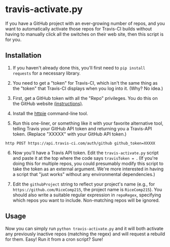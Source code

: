 # travis-activate.py 

If you have a GitHub project with an ever-growing number of repos, and
you want to automatically activate those repos for Travis-CI builds
without having to manually click all the switches on their web site,
then this script is for you.

## Installation


1) If you haven't already done this, you'll first need to `pip install
requests` for a necessary library.

2) You need to get a "token" for Travis-CI, which isn't the same thing
as the "token" that Travis-CI displays when you log into it. (Why?
No idea.)

3) First, get a GitHub token with all the "Repo" privileges. You do
this on the GitHub website
[(instructions)](https://github.com/blog/1509-personal-api-tokens). 

4) Install the [httpie](https://httpie.org/) command-line tool.

5) Run this one-liner, or something like it with your favorite
  alternative tool, telling Travis your
  GitHub API token and returning you a Travis-API token. (Replace
  "XXXXX" with your GitHub API token.)

```
http POST https://api.travis-ci.com/auth/github github_token=XXXXX
```

6) Now you'll have a Travis API token. Edit the `travis-activate.py`
script and paste it at the top where the code says `travisToken = `.
(If you're doing this for multiple repos, you could presumably modify
this script to take the token as an external argument. We're more
interested in having a script that "just works" without any
environmental dependencies.)

7) Edit the `githubProject` string to reflect your
   project's name (e.g., for `https://github.com/RiceComp215`, the
   project name is `RiceComp215`). You should also write a suitable
   regular expression in `repoRegex`, specifying
   which repos you want to include. Non-matching repos will be
   ignored.


## Usage

Now you can simply run `python travis-activate.py` and
it will both activate any previously inactive repos (matching the
regex) and will request a rebuild for them. Easy! Run it from a cron script? Sure!
